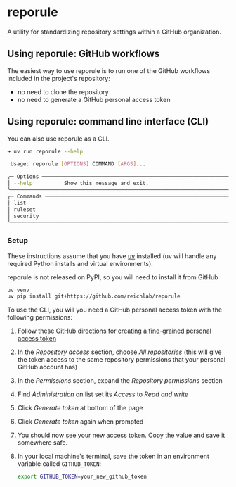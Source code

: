 # reporule

A utility for standardizing repository settings within a GitHub organization.

## Using reporule: GitHub workflows

The easiest way to use reporule is to run one of the GitHub workflows included
in the project's repository:

- no need to clone the repository
- no need to generate a GitHub personal access token

## Using reporule: command line interface (CLI)

You can also use reporule as a CLI.

```bash
➜ uv run reporule --help

 Usage: reporule [OPTIONS] COMMAND [ARGS]...

╭─ Options ──────────────────────────────────────────────────────────────────────────────────────────╮
│ --help          Show this message and exit.                                                        │
╰────────────────────────────────────────────────────────────────────────────────────────────────────╯
╭─ Commands ─────────────────────────────────────────────────────────────────────────────────────────╮
│ list                                                                                               │
│ ruleset                                                                                            │
│ security                                                                                           │
╰────────────────────────────────────────────────────────────────────────────────────────────────────╯
```

### Setup

These instructions assume that you have
[uv](https://docs.astral.sh/uv/getting-started/installation/) installed
(uv will handle any required Python installs and virtual environments).

reporule is not released on PyPI, so you will need to install it from GitHub

```bash
uv venv
uv pip install git+https://github.com/reichlab/reporule
```

To use the CLI, you will you need a GitHub personal access token with the following
permissions:

1. Follow these
   [GitHub directions for creating a fine-grained personal access token](https://docs.github.com/en/authentication/keeping-your-account-and-data-secure/managing-your-personal-access-tokens#creating-a-fine-grained-personal-access-token)
2. In the _Repository access_ section, choose _All repositories_ (this will
   give the token access to the same repository permissions that your
   personal GitHub account has)
3. In the _Permissions_ section, expand the _Repository permissions_ section
4. Find _Administration_ on list set its _Access_ to _Read and write_
5. Click _Generate token_ at bottom of the page
6. Click _Generate token_ again when prompted
7. You should now see your new access token. Copy the value and save it
   somewhere safe.
8. In your local machine's terminal, save the token in an environment variable called `GITHUB_TOKEN`:

    ```bash
    export GITHUB_TOKEN=your_new_github_token
    ```
